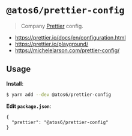 # `@atos6/prettier-config`

> Company [Prettier](https://prettier.io) config.

- <https://prettier.io/docs/en/configuration.html>
- <https://prettier.io/playground/>
- <https://michelelarson.com/prettier-config/>

## Usage

**Install**:

```bash
$ yarn add --dev @atos6/prettier-config
```

**Edit `package.json`**:

```jsonc
{
  "prettier": "@atos6/prettier-config"
}
```

